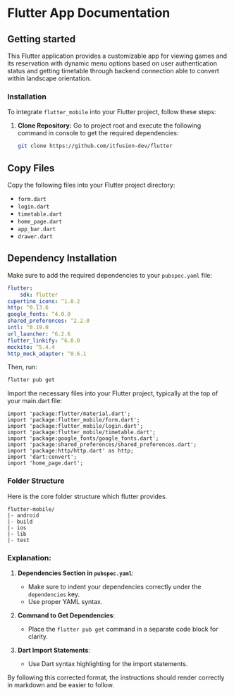 # Flutter App Documentation

## Getting started

This Flutter application provides a customizable app for viewing games and its reservation with dynamic menu options based on user authentication status and getting timetable through backend connection able to convert within landscape orientation.

### Installation

To integrate `flutter_mobile` into your Flutter project, follow these steps:

1. **Clone Repository:**
   Go to project root and execute the following command in console to get the required dependencies:

   ```bash
   git clone https://github.com/itfusion-dev/flutter

## Copy Files

Copy the following files into your Flutter project directory:

- `form.dart`
- `login.dart`
- `timetable.dart`
- `home_page.dart`
- `app_bar.dart`
- `drawer.dart`

## Dependency Installation

Make sure to add the required dependencies to your `pubspec.yaml` file:

```yaml
flutter:
    sdk: flutter
cupertino_icons: ^1.0.2
http: ^0.13.6
google_fonts: ^4.0.0
shared_preferences: ^2.2.0
intl: ^0.19.0
url_launcher: ^6.2.6
flutter_linkify: ^6.0.0
mockito: ^5.4.4
http_mock_adapter: ^0.6.1
```
Then, run:

```bash
flutter pub get
```

Import the necessary files into your Flutter project, typically at the top of your main.dart file:

```
import 'package:flutter/material.dart';
import 'package:flutter_mobile/form.dart';
import 'package:flutter_mobile/login.dart';
import 'package:flutter_mobile/timetable.dart';
import 'package:google_fonts/google_fonts.dart';
import 'package:shared_preferences/shared_preferences.dart';
import 'package:http/http.dart' as http;
import 'dart:convert';
import 'home_page.dart';
```

### Folder Structure
Here is the core folder structure which flutter provides.

```
flutter-mobile/
|- android
|- build
|- ios
|- lib
|- test
```


### Explanation:
1. **Dependencies Section in `pubspec.yaml`**:
    - Make sure to indent your dependencies correctly under the `dependencies` key.
    - Use proper YAML syntax.

2. **Command to Get Dependencies**:
    - Place the `flutter pub get` command in a separate code block for clarity.

3. **Dart Import Statements**:
    - Use Dart syntax highlighting for the import statements.

By following this corrected format, the instructions should render correctly in markdown and be easier to follow.



